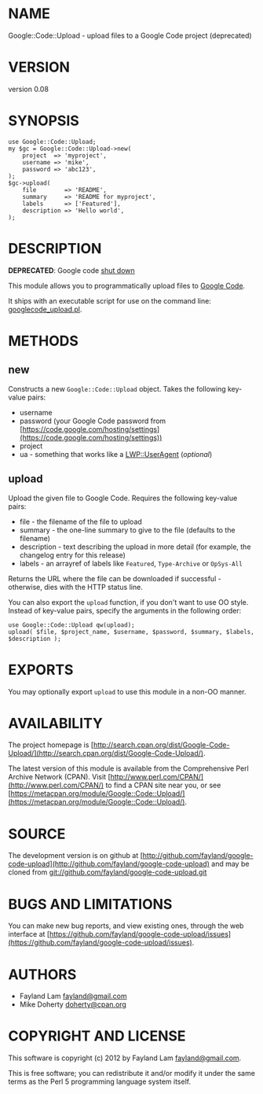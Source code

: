 # NAME

Google::Code::Upload - upload files to a Google Code project (deprecated)

# VERSION

version 0.08

# SYNOPSIS

    use Google::Code::Upload;
    my $gc = Google::Code::Upload->new(
        project  => 'myproject',
        username => 'mike',
        password => 'abc123',
    );
    $gc->upload(
        file        => 'README',
        summary     => 'README for myproject',
        labels      => ['Featured'],
        description => 'Hello world',
    );

# DESCRIPTION

**DEPRECATED**: Google code [shut down](http://google-opensource.blogspot.com/2015/03/farewell-to-google-code.html)

This module allows you to programmatically upload files to [Google Code](https://googlecode.com).

It ships with an executable script for use on the command line: [googlecode\_upload.pl](https://metacpan.org/pod/googlecode_upload.pl).

# METHODS

## new

Constructs a new `Google::Code::Upload` object. Takes the following key-value
pairs:

- username
- password (your Google Code password from [https://code.google.com/hosting/settings](https://code.google.com/hosting/settings))
- project
- ua - something that works like a [LWP::UserAgent](https://metacpan.org/pod/LWP::UserAgent) (_optional_)

## upload

Upload the given file to Google Code. Requires the following key-value pairs:

- file - the filename of the file to upload
- summary - the one-line summary to give to the file (defaults to the filename)
- description - text describing the upload in more detail (for example, the
changelog entry for this release)
- labels - an arrayref of labels like `Featured`, `Type-Archive` or `OpSys-All`

Returns the URL where the file can be downloaded if successful - otherwise, dies
with the HTTP status line.

You can also export the `upload` function, if you don't want to use OO style.
Instead of key-value pairs, specify the arguments in the following order:

    use Google::Code::Upload qw(upload);
    upload( $file, $project_name, $username, $password, $summary, $labels, $description );

# EXPORTS

You may optionally export `upload` to use this module in a non-OO manner.

# AVAILABILITY

The project homepage is [http://search.cpan.org/dist/Google-Code-Upload/](http://search.cpan.org/dist/Google-Code-Upload/).

The latest version of this module is available from the Comprehensive Perl
Archive Network (CPAN). Visit [http://www.perl.com/CPAN/](http://www.perl.com/CPAN/) to find a CPAN
site near you, or see [https://metacpan.org/module/Google::Code::Upload/](https://metacpan.org/module/Google::Code::Upload/).

# SOURCE

The development version is on github at [http://github.com/fayland/google-code-upload](http://github.com/fayland/google-code-upload)
and may be cloned from [git://github.com/fayland/google-code-upload.git](git://github.com/fayland/google-code-upload.git)

# BUGS AND LIMITATIONS

You can make new bug reports, and view existing ones, through the
web interface at [https://github.com/fayland/google-code-upload/issues](https://github.com/fayland/google-code-upload/issues).

# AUTHORS

- Fayland Lam <fayland@gmail.com>
- Mike Doherty <doherty@cpan.org>

# COPYRIGHT AND LICENSE

This software is copyright (c) 2012 by Fayland Lam <fayland@gmail.com>.

This is free software; you can redistribute it and/or modify it under
the same terms as the Perl 5 programming language system itself.
